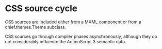 # CSS source cycle

CSS sources are included either from a MXML component or from a chief.themes.Theme subclass.

CSS sources go through compiler phases asynchronously, although they do not considerably influence the ActionScript 3 semantic data.